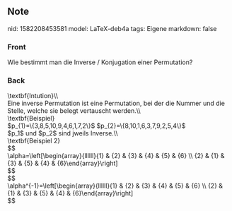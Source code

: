 ## Note
nid: 1582208453581
model: LaTeX-deb4a
tags: Eigene
markdown: false

### Front
Wie bestimmt man die Inverse / Konjugation einer Permutation?

### Back
<div>\textbf{Intution}\\</div><div>
</div>Eine inverse Permutation ist eine Permutation, bei der die Nummer und die Stelle, welche sie belegt vertauscht werden.\\<div>
</div><div>\textbf{Beispiel}</div><div>
</div><div>$p_{1}=\{3,8,5,10,9,4,6,1,7,2\}$
$p_{2}=\{8,10,1,6,3,7,9,2,5,4\}$
</div><div>
</div><div>$p_1$ und $p_2$ sind jweils Inverse.\\</div><div>
</div><div>\textbf{Beispiel 2}</div><div>
</div><div>$$</div><div>\alpha=\left[\begin{array}{llllll}{1} & {2} & {3} & {4} & {5} & {6} \\ {2} & {1} & {3} & {5} & {4} & {6}\end{array}\right]</div><div>$$
</div><div>
</div><div>
</div><div>$$</div><div>\alpha^{-1}=\left[\begin{array}{llllll}{1} & {2} & {3} & {4} & {5} & {6} \\ {2} & {1} & {3} & {5} & {4} & {6}\end{array}\right]</div><div>$$
</div>
